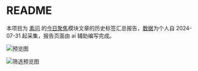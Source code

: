 # README

本项目为 [素问](https://zhuanlan.zhihu.com/p/620744835) 的[今日聚焦](https://zhuanlan.zhihu.com/p/9807412987)模块文章的历史标签汇总报告，[数据](../assets/articles.csv)为个人自 2024-07-31 起采集，报告页面由 ai 辅助编写完成。

![预览图](../assets/总览图.png)

![筛选预览图](../assets/筛选预览.png)